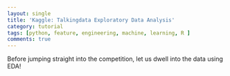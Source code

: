 ```yaml
---
layout: single
title: 'Kaggle: Talkingdata Exploratory Data Analysis'
category: tutorial
tags: [python, feature, engineering, machine, learning, R ]
comments: true
---
```


Before jumping straight into the competition, let us dwell into the data using EDA!

<script src="https://cdn.mathjax.org/mathjax/latest/MathJax.js?config=TeX-AMS-MML_HTMLorMML" type="text/javascript"></script>

